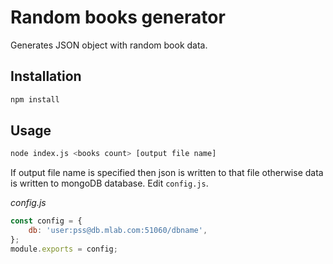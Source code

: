 # Random books generator

Generates JSON object with random book data.

## Installation
```bash
npm install
```

## Usage
```bash
node index.js <books count> [output file name]
```
If output file name is specified then json is written to that file otherwise data is written to mongoDB database. Edit `config.js`.

*config.js*
```javascript
const config = {
	db: 'user:pss@db.mlab.com:51060/dbname',
};
module.exports = config;
```
